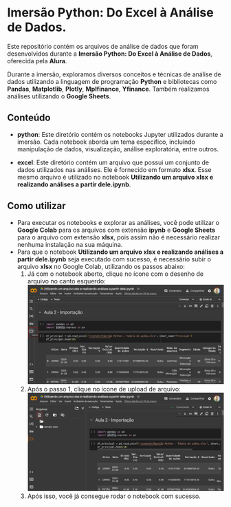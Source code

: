 # Imersão Python: Do Excel à Análise de Dados. 

<p>Este repositório contém os arquivos de análise de dados que foram desenvolvidos durante a <b>Imersão Python: Do Excel à Análise de Dados</b>, oferecida pela <b>Alura</b>. 
<p>Durante a imersão, exploramos diversos conceitos e técnicas de análise de dados utilizando a linguagem de programação <b>Python</b> e bibliotecas como <b>Pandas</b>, <b>Matplotlib</b>, <b>Plotly</b>, <b>Mplfinance</b>, <b>Yfinance</b>.
Também realizamos análises utilizando o <b>Google Sheets</b>.

## Conteúdo

- **python**: Este diretório contém os notebooks Jupyter utilizados durante a imersão. Cada notebook aborda um tema específico, incluindo manipulação de dados, visualização, análise exploratória, entre outros.

- **excel**: Este diretório contém um arquivo que possui um conjunto de dados utilizados nas análises. Ele é fornecido em formato **xlsx**. Esse mesmo arquivo é utilizado no notebook **Utilizando um arquivo xlsx e realizando análises a partir dele.ipynb**.

## Como utilizar

- Para executar os notebooks e explorar as análises, você pode utilizar o **Google Colab** para os arquivos com extensão **ipynb** e **Google Sheets** para o arquivo com extensão **xlsx**, pois assim não é necessário realizar nenhuma instalação na sua máquina.
- Para que o notebook **Utilizando um arquivo xlsx e realizando análises a partir dele.ipynb** seja executado com sucesso, é necessário subir o arquivo **xlsx** no Google Colab, utilizando os passos abaixo:
  1. Já com o notebook aberto, clique no ícone com o desenho de arquivo no canto esquerdo:
      ![img.png](imgs/img.png)
  2. Após o passo 1, clique no ícone de upload de arquivo:
      ![img_1.png](imgs/img_1.png)
  3. Após isso, você já consegue rodar o notebook com sucesso.